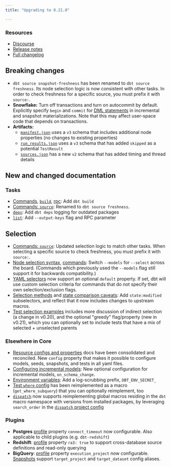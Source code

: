 ```yaml
---
title: "Upgrading to 0.21.0"

---
```


### Resources

- [Discourse](https://discourse.getdbt.com/t/3077)
- [Release notes](https://github.com/dbt-labs/dbt-core/releases/tag/v0.21.0)
- [Full changelog](https://github.com/fishtown-analytics/dbt/blob/0.21.latest/CHANGELOG.md)

## Breaking changes

- `dbt source snapshot-freshness` has been renamed to `dbt source freshness`. Its node selection logic is now consistent with other tasks. In order to check freshness for a specific source, you must prefix it with `source:`.
- **Snowflake:** Turn off transactions and turn on autocommit by default. Explicitly specify `begin` and `commit` for [DML statements](https://stackoverflow.com/a/44796508) in incremental and snapshot <Term id="materialization">materializations</Term>. Note that this may affect user-space code that depends on transactions.
- **Artifacts:**
    - [`manifest.json`](manifest-json) uses a `v3` schema that includes additional node properties (no changes to existing properties)
    - [`run_results.json`](run-results-json) uses a `v3` schema that has added `skipped` as a potential `TestResult`
    - [`sources.json`](sources-json) has a new `v2` schema that has added timing and thread details

## New and changed documentation

### Tasks
- [Commands](dbt-commands), [`build`](commands/build), [rpc](rpc): Add `dbt build`
- [Commands: `source`](commands/source): Renamed to `dbt source freshness`.
- [`deps`](commands/deps): Add `dbt deps` logging for outdated packages
- [`list`](commands/list): Add `--output-keys` flag and RPC parameter

## Selection
- [Commands: `source`](commands/source): Updated selection logic to match other tasks. When selecting a specific source to check freshness, you must prefix it with `source:`.
- [Node selection syntax](node-selection/syntax), [commands](dbt-commands): Switch `--models` for `--select` across the board. (Commands which previously used the `--models` flag still support it for backwards compatibility.)
- [YAML selectors](yaml-selectors#default) now support an optional `default` property. If set, dbt will use custom selection criteria for commands that do not specify their own selection/exclusion flags.
- [Selection methods](node-selection/methods) and [state comparison caveats](state-comparison-caveats): Add `state:modified` subselectors, and reflect that it now includes changes to upstream macros.
- [Test selection examples](test-selection-examples) includes more discussion of indirect selection (a change in v0.20), and the optional "greedy" flag/property (new in v0.21), which you can optionally set to include tests that have a mix of selected + unselected parents

### Elsewhere in Core
- [Resource configs and properties](configs-and-properties) docs have been consolidated and reconciled. New `config` property that makes it possible to configure models, seeds, snapshots, and tests in all yaml files.
- [Configuring incremental models](configuring-incremental-models): New optional configuration for incremental models, `on_schema_change`.
- [Environment variables](env_var): Add a log-scrubbing prefix, `DBT_ENV_SECRET_`
- [Test `where` config](where) has been reimplemented as a macro (`get_where_subquery`) that you can optionally reimplement, too
- [`dispatch`](dispatch) now supports reimplementing global macros residing in the `dbt` macro namespace with versions from installed packages, by leveraging `search_order` in the [`dispatch` project config](project-configs/dispatch-config)

### Plugins
- **Postgres** [profile](postgres-profile) property `connect_timeout` now configurable. Also applicable to child plugins (e.g. `dbt-redshift`)
- **Redshift**: [profile](redshift-profile) property `ra3: true` to support cross-database source definitions and read-only querying
- **BigQuery**: [profile](bigquery-profile) property `execution_project` now configurable. [Snapshots](snapshots) support `target_project` and `target_dataset` config aliases.
